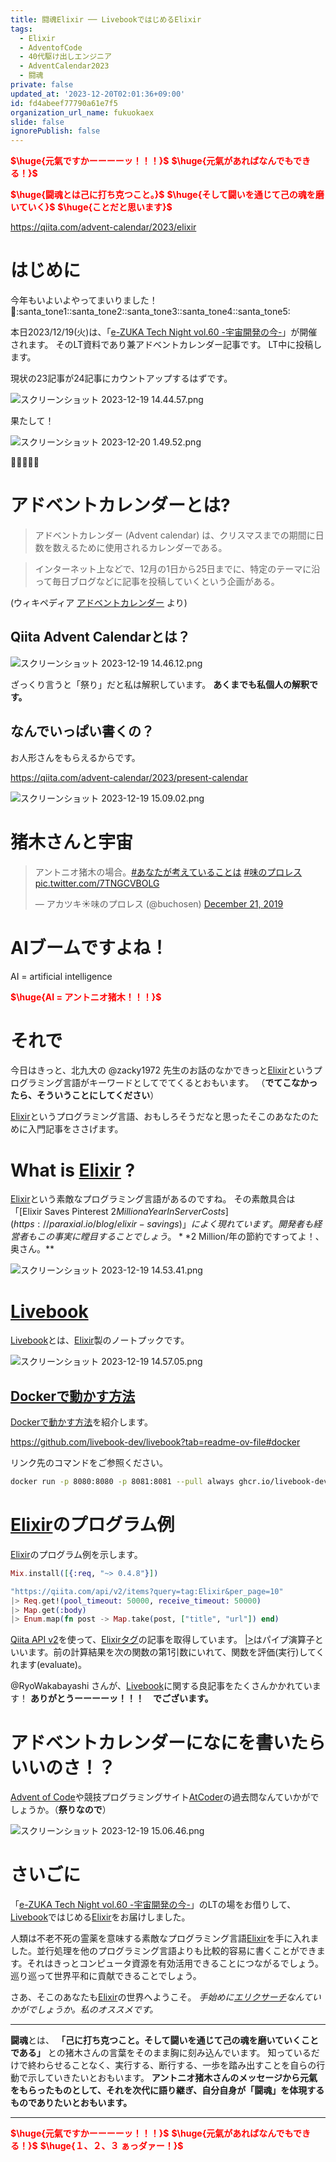 ```yaml
---
title: 闘魂Elixir ── LivebookではじめるElixir
tags:
  - Elixir
  - AdventofCode
  - 40代駆け出しエンジニア
  - AdventCalendar2023
  - 闘魂
private: false
updated_at: '2023-12-20T02:01:36+09:00'
id: fd4abeef77790a61e7f5
organization_url_name: fukuokaex
slide: false
ignorePublish: false
---
```

<b><font color="red">$\huge{元氣ですかーーーーッ！！！}$</font></b>
<b><font color="red">$\huge{元氣があればなんでもできる！}$</font></b>

<b><font color="red">$\huge{闘魂とは己に打ち克つこと。}$</font></b>
<b><font color="red">$\huge{そして闘いを通じて己の魂を磨いていく}$</font></b>
<b><font color="red">$\huge{ことだと思います}$</font></b>


https://qiita.com/advent-calendar/2023/elixir


# はじめに

今年もいよいよやってまいりました！ :santa::santa_tone1::santa_tone2::santa_tone3::santa_tone4::santa_tone5: 

本日2023/12/19(火)は、「[e-ZUKA Tech Night vol.60 -宇宙開発の今-](https://ezukatechnight.doorkeeper.jp/events/165473)」が開催されます。
そのLT資料であり兼アドベントカレンダー記事です。
LT中に投稿します。

現状の23記事が24記事にカウントアップするはずです。

![スクリーンショット 2023-12-19 14.44.57.png](https://qiita-image-store.s3.ap-northeast-1.amazonaws.com/0/131808/b886d726-db32-87f4-8299-1ff1c13ff308.png)

果たして！

![スクリーンショット 2023-12-20 1.49.52.png](https://qiita-image-store.s3.ap-northeast-1.amazonaws.com/0/131808/ec500349-d378-e774-1841-108289551eba.png)

:tada::tada::tada::tada::tada: 

# アドベントカレンダーとは?

> アドベントカレンダー (Advent calendar) は、クリスマスまでの期間に日数を数えるために使用されるカレンダーである。

> インターネット上などで、12月の1日から25日までに、特定のテーマに沿って毎日ブログなどに記事を投稿していくという企画がある。

(ウィキペディア [アドベントカレンダー](https://ja.wikipedia.org/wiki/%E3%82%A2%E3%83%89%E3%83%99%E3%83%B3%E3%83%88%E3%82%AB%E3%83%AC%E3%83%B3%E3%83%80%E3%83%BC) より)


## Qiita Advent Calendarとは？

![スクリーンショット 2023-12-19 14.46.12.png](https://qiita-image-store.s3.ap-northeast-1.amazonaws.com/0/131808/495d3c9e-766a-523f-8a2e-0ec56adeafaa.png)

ざっくり言うと「祭り」だと私は解釈しています。
**あくまでも私個人の解釈です。**

## なんでいっぱい書くの？

お人形さんをもらえるからです。

https://qiita.com/advent-calendar/2023/present-calendar

![スクリーンショット 2023-12-19 15.09.02.png](https://qiita-image-store.s3.ap-northeast-1.amazonaws.com/0/131808/244c458a-2d27-5df2-f2e3-bb2fe6e6cca9.png)

# 猪木さんと宇宙

<blockquote class="twitter-tweet"><p lang="ja" dir="ltr">アントニオ猪木の場合。<a href="https://twitter.com/hashtag/%E3%81%82%E3%81%AA%E3%81%9F%E3%81%8C%E8%80%83%E3%81%88%E3%81%A6%E3%81%84%E3%82%8B%E3%81%93%E3%81%A8%E3%81%AF?src=hash&amp;ref_src=twsrc%5Etfw">#あなたが考えていることは</a> <a href="https://twitter.com/hashtag/%E5%91%B3%E3%81%AE%E3%83%97%E3%83%AD%E3%83%AC%E3%82%B9?src=hash&amp;ref_src=twsrc%5Etfw">#味のプロレス</a> <a href="https://t.co/7TNGCVBOLG">pic.twitter.com/7TNGCVBOLG</a></p>&mdash; アカツキ☀味のプロレス (@buchosen) <a href="https://twitter.com/buchosen/status/1208232980637872128?ref_src=twsrc%5Etfw">December 21, 2019</a></blockquote> <script async src="https://platform.twitter.com/widgets.js" charset="utf-8"></script>

# AIブームですよね！

AI = artificial intelligence

<b><font color="red">$\huge{AI = アントニオ猪木！！！}$</font></b>

# それで

今日はきっと、北九大の @zacky1972 先生のお話のなかできっと[Elixir](https://elixir-lang.org/)というプログラミング言語がキーワードとしてでてくるとおもいます。
（**でてこなかったら、そういうことにしてください**）

[Elixir](https://elixir-lang.org/)というプログラミング言語、おもしろそうだなと思ったそこのあなたのために入門記事をささげます。

# What is [Elixir](https://elixir-lang.org/) ?

[Elixir](https://elixir-lang.org/)という素敵なプログラミング言語があるのですね。
その素敵具合は「[Elixir Saves Pinterest $2 Million a Year In Server Costs](https://paraxial.io/blog/elixir-savings)」によく現れています。開発者も経営者もこの事実に瞠目することでしょう。 **$2 Million/年の節約ですってよ！、奥さん。**

![スクリーンショット 2023-12-19 14.53.41.png](https://qiita-image-store.s3.ap-northeast-1.amazonaws.com/0/131808/e84ab0ef-28ec-0b71-475a-fffa3741e872.png)

# [Livebook](https://livebook.dev/)

[Livebook](https://livebook.dev/)とは、[Elixir](https://elixir-lang.org/)製のノートプックです。

![スクリーンショット 2023-12-19 14.57.05.png](https://qiita-image-store.s3.ap-northeast-1.amazonaws.com/0/131808/3004942e-f0cc-ef2a-16a7-2dbc0878a273.png)


## [Dockerで動かす方法](https://github.com/livebook-dev/livebook?tab=readme-ov-file#docker)

[Dockerで動かす方法](https://github.com/livebook-dev/livebook?tab=readme-ov-file#docker)を紹介します。

https://github.com/livebook-dev/livebook?tab=readme-ov-file#docker

リンク先のコマンドをご参照ください。

```bash
docker run -p 8080:8080 -p 8081:8081 --pull always ghcr.io/livebook-dev/livebook
```

# [Elixir](https://elixir-lang.org/)のプログラム例

[Elixir](https://elixir-lang.org/)のプログラム例を示します。

```elixir
Mix.install([{:req, "~> 0.4.8"}])

"https://qiita.com/api/v2/items?query=tag:Elixir&per_page=10"
|> Req.get!(pool_timeout: 50000, receive_timeout: 50000)
|> Map.get(:body)
|> Enum.map(fn post -> Map.take(post, ["title", "url"]) end)
```

[Qiita API v2](https://qiita.com/api/v2/docs)を使って、[Elixirタグ](https://qiita.com/tags/elixir)の記事を取得しています。
[|>](https://hexdocs.pm/elixir/1.15.7/Kernel.html#%7C%3E/2)はパイプ演算子といいます。前の計算結果を次の関数の第1引数にいれて、関数を評価(実行)してくれます(evaluate)。

@RyoWakabayashi さんが、[Livebook](https://livebook.dev/)に関する良記事をたくさんかかれています！
**ありがとうーーーーッ！！！　でございます。**

# アドベントカレンダーになにを書いたらいいのさ！？

[Advent of Code](https://adventofcode.com/2023)や競技プログラミングサイト[AtCoder](https://atcoder.jp/)の過去問なんていかがでしょうか。（**祭りなので**）

![スクリーンショット 2023-12-19 15.06.46.png](https://qiita-image-store.s3.ap-northeast-1.amazonaws.com/0/131808/0d964f35-54e0-0c16-c098-4acbe23d09b5.png)



# さいごに

「[e-ZUKA Tech Night vol.60 -宇宙開発の今-](https://ezukatechnight.doorkeeper.jp/events/165473)」のLTの場をお借りして、[Livebook](https://livebook.dev/)ではじめる[Elixir](https://elixir-lang.org/)をお届けしました。


人類は不老不死の霊薬を意味する素敵なプログラミング言語[Elixir](https://elixir-lang.org/)を手に入れました。並行処理を他のプログラミング言語よりも比較的容易に書くことができます。それはきっとコンピュータ資源を有効活用できることにつながるでしょう。巡り巡って世界平和に貢献できることでしょう。

さあ、そこのあなたも[Elixir](https://elixir-lang.org/)の世界へようこそ。
_手始めに[エリクサーチ](https://elixir-lang.info/)なんていかがでしょうか。私のオススメです。_

---

**闘魂**とは、  **「己に打ち克つこと。そして闘いを通じて己の魂を磨いていくことである」** との猪木さんの言葉をそのまま胸に刻み込んでいます。
知っているだけで終わらせることなく、実行する、断行する、一歩を踏み出すことを自らの行動で示していきたいとおもいます。
**アントニオ猪木さんのメッセージから元氣をもらったものとして、それを次代に語り継ぎ、自分自身が「闘魂」を体現するものでありたいとおもいます。**

---

<b><font color="red">$\huge{元氣ですかーーーーッ！！！}$</font></b>
<b><font color="red">$\huge{元氣があればなんでもできる！}$</font></b>
<b><font color="red">$\huge{１、２、３ ぁっダァー！}$</font></b>
